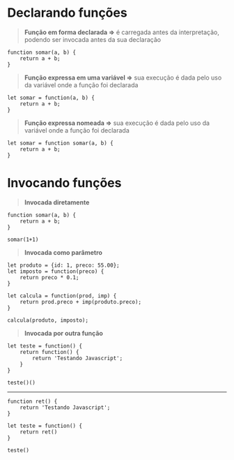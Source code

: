 # Declarando funções

> **Função em forma declarada =>** é carregada antes da interpretação, podendo ser invocada antes da sua declaração

    function somar(a, b) {
	    return a + b;
    }

> **Função expressa em uma variável =>** sua execução é dada pelo uso da variável onde a função foi declarada 

    let somar = function(a, b) {						
	    return a + b;
    }

> **Função expressa nomeada =>** sua execução é dada pelo uso da variável onde a função foi declarada 

    let somar = function somar(a, b) {
	    return a + b;
    }

# Invocando funções

> **Invocada diretamente**

    function somar(a, b) {
	    return a + b;
    }

    somar(1+1)								

> **Invocada como parâmetro**

    let produto = {id: 1, preco: 55.00};
    let imposto = function(preco) {
	    return preco * 0.1;
    }

    let calcula = function(prod, imp) {
	    return prod.preco + imp(produto.preco);
    }

    calcula(produto, imposto);

> **Invocada por outra função**

    let teste = function() {
        return function() {
            return 'Testando Javascript';
        }
    }

    teste()()
    
----

    function ret() {
        return 'Testando Javascript';
    }
    
    let teste = function() {
        return ret()
    }

    teste()
